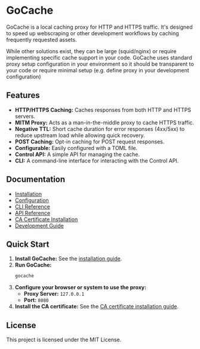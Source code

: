 # GoCache

GoCache is a local caching proxy for HTTP and HTTPS traffic. It's designed to speed up webscraping or other development workflows by caching frequently requested assets.

While other solutions exist, they can be large (squid/nginx) or require implementing specific cache support in your code.
GoCache uses standard proxy setup configuration in your environment so it should be transparent to your code or require minimal setup (e.g. define proxy in your development configuration)


## Features

-   **HTTP/HTTPS Caching:** Caches responses from both HTTP and HTTPS servers.
-   **MITM Proxy:** Acts as a man-in-the-middle proxy to cache HTTPS traffic.
-   **Negative TTL:** Short cache duration for error responses (4xx/5xx) to reduce upstream load while allowing quick recovery.
-   **POST Caching:** Opt-in caching for POST request responses.
-   **Configurable:** Easily configured with a TOML file.
-   **Control API:** A simple API for managing the cache.
-   **CLI:** A command-line interface for interacting with the Control API.

## Documentation

-   [Installation](./docs/installation.md)
-   [Configuration](./docs/configuration.md)
-   [CLI Reference](./docs/cli-reference.md)
-   [API Reference](./docs/api-reference.md)
-   [CA Certificate Installation](./docs/ca-installation.md)
-   [Development Guide](./docs/development.md)

## Quick Start

1.  **Install GoCache:** See the [installation guide](./docs/installation.md).
2.  **Run GoCache:**
    ```bash
    gocache
    ```
3.  **Configure your browser or system to use the proxy:**
    -   **Proxy Server:** `127.0.0.1`
    -   **Port:** `8080`
4.  **Install the CA certificate:** See the [CA certificate installation guide](./docs/ca-installation.md).

## License

This project is licensed under the MIT License.

